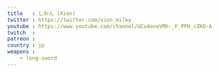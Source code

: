 ```yaml
---
title   : しおん (Xion)
twitter : https://twitter.com/xion_milky
youtube : https://www.youtube.com/channel/UCu4oveVMh-_F_PPH_cZKU-A
twitch  : 
patreon : 
country : jp
weapons :
    - long-sword
---
```


